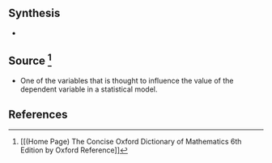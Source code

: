 ## Synthesis
- 
## Source [^1]
- One of the variables that is thought to influence the value of the dependent variable in a statistical model.
## References

[^1]: [[(Home Page) The Concise Oxford Dictionary of Mathematics 6th Edition by Oxford Reference]]